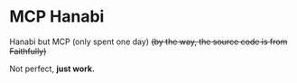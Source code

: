 # MCP Hanabi

Hanabi but MCP (only spent one day)
~~(by the way, the source code is from Faithfully)~~

Not perfect, **just work.**

